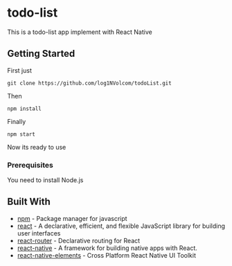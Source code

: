 # todo-list

This is a todo-list app implement with React Native

## Getting Started

First just

```
git clone https://github.com/log1NVolcom/todoList.git
```

Then

```
npm install
```

Finally

```
npm start
```

Now its ready to use

### Prerequisites

You need to install Node.js

## Built With

* [npm](https://github.com/npm/npm) - Package manager for javascript
* [react](https://github.com/facebook/react) - A declarative, efficient, and flexible JavaScript library for building user interfaces
* [react-router](https://github.com/ReactTraining/react-router) - Declarative routing for React
* [react-native](https://github.com/facebook/react-native) - A framework for building native apps with React.
* [react-native-elements](https://github.com/react-native-training/react-native-elements) - Cross Platform React Native UI Toolkit
